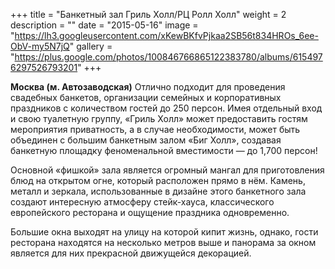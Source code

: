 +++
title = "Банкетный зал Гриль Холл/РЦ Ролл Холл"
weight = 2
description = ""
date = "2015-05-16"
image = "https://lh3.googleusercontent.com/xKewBKfvPjkaa2SB56t834HROs_6ee-ObV-my5N7jQ"
gallery = "https://plus.google.com/photos/100846766865122383780/albums/6154976297526793201"
+++


**Москва (м. Автозаводская)** Отлично подходит для проведения свадебных банкетов, организации семейных и корпоративных праздников с количеством гостей до 250 персон. Имея отдельный вход и свою туалетную группу, «Гриль Холл» может предоставить гостям мероприятия приватность, а в случае необходимости, может быть объединен с большим банкетным залом «Биг Холл», создавая банкетную площадку феноменальной вместимости — до 1,700 персон!
<!--more-->

Основной «фишкой» зала является огромный мангал для приготовления блюд на открытом огне, который расположен прямо в нём. Камень, металл и зеркала, использованные в дизайне этого банкетного зала создают интересную атмосферу стейк-хауса, классического европейского ресторана и ощущение праздника одновременно.

Большие окна выходят на улицу на которой кипит жизнь, однако, гости ресторана находятся на несколько метров выше и панорама за окном является для них прекрасной движущейся декорацией.
